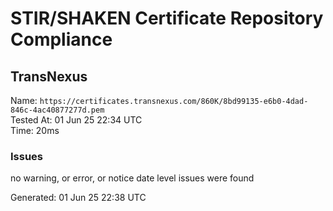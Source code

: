 # STIR/SHAKEN Certificate Repository Compliance

## TransNexus

Name: `https://certificates.transnexus.com/860K/8bd99135-e6b0-4dad-846c-4ac40877277d.pem`\
Tested At: 01 Jun 25 22:34 UTC\
Time: 20ms

### Issues

no warning, or error, or notice date level issues were found

Generated: 01 Jun 25 22:38 UTC